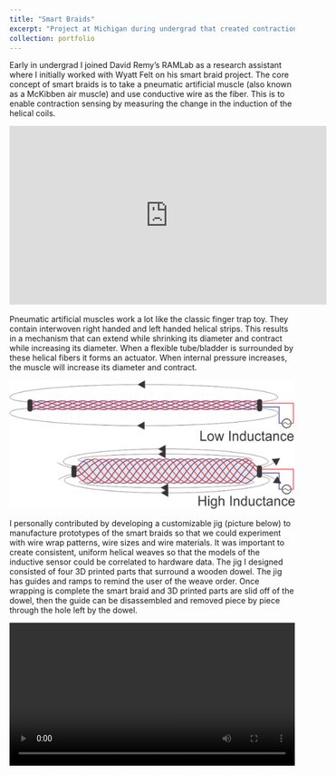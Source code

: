 ```yaml
---
title: "Smart Braids"
excerpt: "Project at Michigan during undergrad that created contraction sensing air muscles by measuring inductance of the fibers<br/><img src='/images/smartBraid500.png'>"
collection: portfolio
---
```


Early in undergrad I joined David Remy’s RAMLab as a research assistant where I initially worked with Wyatt Felt on his smart braid project. The core concept of smart braids is to take a pneumatic artificial muscle (also known as a McKibben air muscle) and use conductive wire as the fiber. This is to enable contraction sensing by measuring the change in the induction of the helical coils.

<iframe width="560" height="315" src="https://www.youtube.com/embed/47T9I_wnEE4" frameborder="0" allow="accelerometer; autoplay; encrypted-media; gyroscope; picture-in-picture" allowfullscreen></iframe>

Pneumatic artificial muscles work a lot like the classic finger trap toy. They contain interwoven right handed and left handed helical strips. This results in a mechanism that can extend while shrinking its diameter and contract while increasing its diameter. When a flexible tube/bladder is surrounded by these helical fibers it forms an actuator. When internal pressure increases, the muscle will increase its diameter and contract. 

<img src='/images/smartBraidDiagram.png'>

I personally contributed by developing a customizable jig (picture below) to manufacture prototypes of the smart braids so that we could experiment with wire wrap patterns, wire sizes and wire materials. It was important to create consistent, uniform helical weaves so that the models of the inductive sensor could be correlated to hardware data. The jig I designed consisted of four 3D printed parts that surround a wooden dowel. The jig has guides and ramps to remind the user of the weave order. Once wrapping is complete the smart braid and 3D printed parts are slid off of the dowel, then the guide can be disassembled and removed piece by piece through the hole left by the dowel.  

<video  style="display:block; width:100%; height:auto;" autoplay controls loop="loop">
    <source src="{{ site.baseurl }}/media/smartBraids/SmartBraidGuide.mp4" type="video/mp4" />
    <source src="{{ site.baseurl }}/media/smartBraids/SmartBraidGuide.ogv" type="video/ogg" />
    <source src="{{ site.baseurl }}/media/smartBraids/SmartBraidGuide.webm" type="video/webm" />
</video>

<!-- [Picture of jig in CAD] -->
